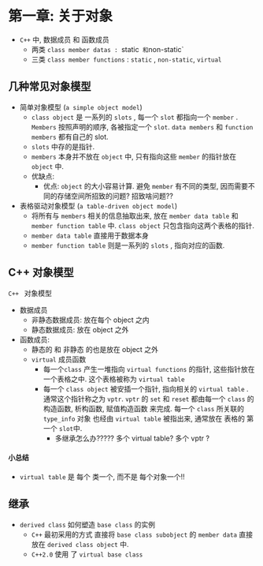 # 第一章: 关于对象

* `C++` 中,  数据成员 和 函数成员
  * 两类 `class member datas : `static`  和 `non-static`
  * 三类 `class member functions` : `static` , `non-static`, `virtual`

## 几种常见对象模型

* 简单对象模型 (`a simple object model`)
  * `class object` 是 一系列的 `slots` , 每一个 `slot` 都指向一个 `member` . `Members` 按照声明的顺序, 各被指定一个 `slot`.  `data members` 和 `function members` 都有自己的 slot.
  * `slots` 中存的是指针.
  * `members` 本身并不放在 `object` 中, 只有指向这些 `member` 的指针放在 `object` 中.
  * 优缺点:
    * 优点: `object` 的大小容易计算. 避免 `member` 有不同的类型, 因而需要不同的存储空间所招致的问题? 招致啥问题??
* 表格驱动对象模型 (`a table-driven object model`)
  * 将所有与 `members` 相关的信息抽取出来, 放在 `member data table` 和 `member function table` 中. `class object` 只包含指向这两个表格的指针.
  * `member data table` 直接用于数据本身
  * `member function table` 则是一系列的 `slots` , 指向对应的函数.



## C++ 对象模型

`C++ ` 对象模型

* 数据成员
  * 非静态数据成员: 放在每个 object 之内
  * 静态数据成员: 放在 object 之外
* 函数成员:
  * 静态的 和 非静态 的也是放在 object 之外
  * `virtual` 成员函数 
    * 每一个`class` 产生一堆指向 `virtual functions` 的指针, 这些指针放在一个表格之中. 这个表格被称为 `virtual table`
    * 每一个 `class object` 被安插一个指针, 指向相关的 `virtual table` . 通常这个指针称之为 `vptr`.  `vptr` 的 `set` 和 `reset` 都由每一个 `class` 的 构造函数, 析构函数, 赋值构造函数 来完成. 每一个 `class` 所关联的 `type_info` 对象 也经由 `virtual table` 被指出来, 通常放在 表格的 第一个 `slot`中.
      * 多继承怎么办????? 多个 virtual table?  多个 vptr ? 



#### 小总结

* `virtual table` 是 每个 类一个, 而不是 每个对象一个!!



## 继承

* `derived class` 如何塑造 `base class` 的实例
  * `C++` 最初采用的方式 直接将 `base class subobject` 的 `member data` 直接放在 `derived class object` 中.
  * `C++2.0` 使用 了 `virtual base class`

